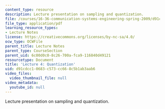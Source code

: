 ```yaml
---
content_type: resource
description: Lecture presentation on sampling and quantization.
file: /courses/16-36-communication-systems-engineering-spring-2009/d91cdcc10683c573cc668c5b1ab3aab6_MIT16_36s09_lec04.pdf
file_type: application/pdf
learning_resource_types:
- Lecture Notes
license: https://creativecommons.org/licenses/by-nc-sa/4.0/
ocw_type: OCWFile
parent_title: Lecture Notes
parent_type: CourseSection
parent_uid: 6c00d0c0-8c26-700a-fca9-116840d49121
resourcetype: Document
title: 'Lecture 4: Quantization'
uid: d91cdcc1-0683-c573-cc66-8c5b1ab3aab6
video_files:
  video_thumbnail_file: null
video_metadata:
  youtube_id: null
---
```

Lecture presentation on sampling and quantization.